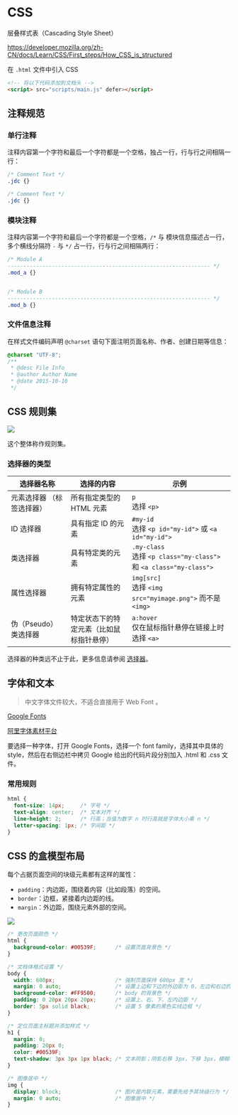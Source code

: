 # CSS

层叠样式表（Cascading Style Sheet）

https://developer.mozilla.org/zh-CN/docs/Learn/CSS/First_steps/How_CSS_is_structured

在 `.html` 文件中引入 CSS

```html
<!-- 将以下代码添加到文档头 -->
<script> src="scripts/main.js" defer></script>
```

## 注释规范

### 单行注释

注释内容第一个字符和最后一个字符都是一个空格，独占一行，行与行之间相隔一行：

```css
/* Comment Text */
.jdc {}

/* Comment Text */
.jdc {}
```

### 模块注释

注释内容第一个字符和最后一个字符都是一个空格，`/*` 与 模块信息描述占一行，多个横线分隔符 `-` 与 `*/` 占一行，行与行之间相隔两行：

```css
/* Module A
---------------------------------------------------------------- */
.mod_a {}


/* Module B
---------------------------------------------------------------- */
.mod_b {}
```

### 文件信息注释

在样式文件编码声明 `@charset` 语句下面注明页面名称、作者、创建日期等信息：

```css
@charset "UTF-8";
/**
 * @desc File Info
 * @author Author Name
 * @date 2015-10-10
 */
```

## CSS 规则集

![](https://media.prod.mdn.mozit.cloud/attachments/2019/02/10/16483/0b162bb3014591dbb741d7d905afc70f/css-declaration.png)

这个整体称作规则集。

### 选择器的类型

| 选择器名称                | 选择的内容                               | 示例                                                                   |
| ------------------------- | ---------------------------------------- | ---------------------------------------------------------------------- |
| 元素选择器 （标签选择器） | 所有指定类型的 HTML 元素                 | `p`<br />选择 `<p>`                                                    |
| ID 选择器                 | 具有指定 ID 的元素                       | `#my-id`<br />选择 `<p id="my-id">` 或 `<a id="my-id">`                |
| 类选择器                  | 具有特定类的元素                         | `.my-class`<br />选择 `<p class="my-class">` 和 `<a class="my-class">` |
| 属性选择器                | 拥有特定属性的元素                       | `img[src]`<br />选择 `<img src="myimage.png">` 而不是 `<img>`          |
| 伪（Pseudo）类选择器      | 特定状态下的特定元素（比如鼠标指针悬停） | `a:hover`<br />仅在鼠标指针悬停在链接上时选择 `<a>`                    |

选择器的种类远不止于此，更多信息请参阅 [选择器](https://developer.mozilla.org/zh-CN/docs/Learn/CSS/Building_blocks/Selectors)。

## 字体和文本

> 中文字体文件较大，不适合直接用于 Web Font 。

[Google Fonts](https://www.google.com/fonts)

[阿里字体素材平台](https://www.taobao.com/markets/fuwu/fontmarket_freefonts)

要选择一种字体，打开 Google Fonts，选择一个 font family，选择其中具体的 style，然后在右侧边栏中拷贝 Google 给出的代码片段分别加入 .html 和 .css 文件。

### 常用规则

```css
html {
  font-size: 14px;     /* 字号 */
  text-align: center;  /* 文本对齐 */
  line-height: 2;      /* 行高；当值为数字 n 时行高就是字体大小乘 n */
  letter-spacing: 1px; /* 字间距 */
}
```

## CSS 的盒模型布局

每个占据页面空间的块级元素都有这样的属性：

- `padding`：内边距，围绕着内容（比如段落）的空间。
- `border`：边框，紧接着内边距的线。
- `margin`：外边距，围绕元素外部的空间。

![](https://media.prod.mdn.mozit.cloud/attachments/2014/11/18/9443/63d72109948ccedb5e0f0dd5f9cb3716/box-model.png)

```css
/* 更改页面颜色 */
html {
  background-color: #00539F;      /* 设置页面背景色 */
}

/* 文档体格式设置 */
body {
  width: 600px;                   /* 强制页面保持 600px 宽 */
  margin: 0 auto;                 /* 设置上边和下边的外边距为 0，左边和右边的外边距为 auto（居中） */
  background-color: #FF9500;      /* body 的背景色 */
  padding: 0 20px 20px 20px;      /* 设置上、右、下、左内边距 */
  border: 5px solid black;        /* 设置 5 像素的黑色实线边框 */
}

/* 定位页面主标题并添加样式 */
h1 {
  margin: 0;
  padding: 20px 0;
  color: #00539F;
  text-shadow: 3px 3px 1px black; /* 文本阴影；阴影右移 3px，下移 3px，模糊半径 1px，阴影基色为黑色。 */
}

/* 图像居中 */
img {
  display: block;                 /* 图片是内联元素，需要先给予其块级行为 */
  margin: 0 auto;                 /* 图像居中 */
}
```
